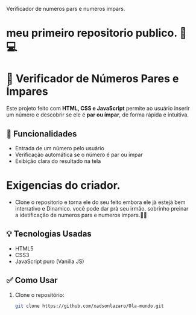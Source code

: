 Verificador de numeros pars e numeros impars.
# meu primeiro repositorio publico. 🧠💻


# 🔢 Verificador de Números Pares e Ímpares

Este projeto feito com **HTML, CSS e JavaScript** permite ao usuário inserir um número e descobrir se ele é **par ou ímpar**, de forma rápida e intuitiva.

## 🚀 Funcionalidades

- Entrada de um número pelo usuário
- Verificação automática se o número é par ou ímpar
- Exibição clara do resultado na tela

# Exigencias do criador.
- Clone o repositorio e torna ele do seu feito embora ele jà estejà bem interrativo e Dinamico. 
você pode dar prà seu irmão, sobrinho preinar  
a idetificação de numeros pars e numeros impars.🧠🔋


## 💡 Tecnologias Usadas

- HTML5
- CSS3
- JavaScript puro (Vanilla JS)

## ✅ Como Usar

1. Clone o repositório:
   ```bash
   git clone https://github.com/xadsonlazaro/Ola-mundo.git